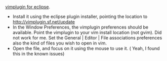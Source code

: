 <html><body><a href="http://vimplugin.sourceforge.net/">vimplugin for eclipse</a>.

<ul>

<li> Install it using the eclipse plugin installer, pointing the location to <a href="http://vimplugin.sf.net/update">http://vimplugin.sf.net/update</a>

</li><li> In the Window Preferences, the vimplugin preferences should be available. Point the vimplugin to your vim install location (not gvim). Did not work for me. Set the General | Editor | File associations preferences also  the kind of files you wish to open in vim. 

</li><li> Open the file, and focus on it using the mouse to use it. ( Yeah, I found this in the known issues)

</li></ul></body></html>